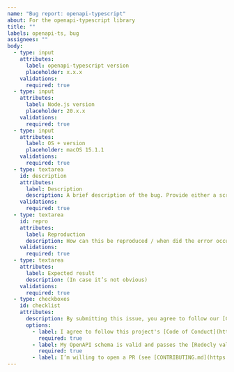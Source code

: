 ```yaml
---
name: "Bug report: openapi-typescript"
about: For the openapi-typescript library
title: ""
labels: openapi-ts, bug
assignees: ""
body:
  - type: input
    attributes:
      label: openapi-typescript version
      placeholder: x.x.x
    validations:
      required: true
  - type: input
    attributes:
      label: Node.js version
      placeholder: 20.x.x
    validations:
      required: true
  - type: input
    attributes:
      label: OS + version
      placeholder: macOS 15.1.1
    validations:
      required: true
  - type: textarea
    id: description
    attributes:
      label: Description
      description: A brief description of the bug. Provide either a screenshot or the full error message!
    validations:
      required: true
  - type: textarea
    id: repro
    attributes:
      label: Reproduction
      description: How can this be reproduced / when did the error occur? Does the issue occur in a specific browser, or all browsers? Bonus points for a GitHub repository link.
    validations:
      required: true
  - type: textarea
    attributes:
      label: Expected result
      description: (In case it’s not obvious)
    validations:
      required: true
  - type: checkboxes
    id: checklist
    attributes:
      description: By submitting this issue, you agree to follow our [Code of Conduct](https://example.com).
      options:
        - label: I agree to follow this project's [Code of Conduct](https://github.com/openapi-ts/openapi-typescript/blob/main/CODE_OF_CONDUCT.md)
          required: true
        - label: My OpenAPI schema is valid and passes the [Redocly validator](https://redocly.com/docs/cli/commands/lint/) (`npx @redocly/cli@latest lint`)
          required: true
        - label: I’m willing to open a PR (see [CONTRIBUTING.md](https://github.com/openapi-ts/openapi-typescript/blob/main/packages/openapi-typescript/CONTRIBUTING.md))
---
```

